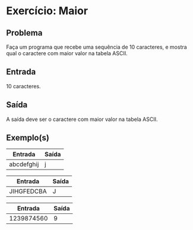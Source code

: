 Exercício: Maior
====================


Problema
--------

Faça um programa que recebe uma sequência de 10 caracteres, e mostra qual o caractere com maior valor na tabela ASCII.


Entrada
-------

10 caracteres.


Saída
-----

A saída deve ser o caractere com maior valor na tabela ASCII.


Exemplo(s)
----------

| Entrada               | Saída                 |
|-----------------------|-----------------------|
| abcdefghij | j |

| Entrada                                              | Saída                                                |
|------------------------------------------------------|------------------------------------------------------|
| JIHGFEDCBA | J |

| Entrada                                         | Saída                                         |
|-------------------------------------------------|-----------------------------------------------|
| 1239874560 | 9 |
